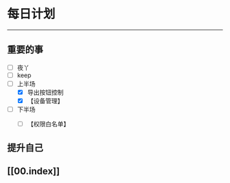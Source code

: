 
# 每日计划
---
## 重要的事

- [ ]    夜丫
- [ ]   keep
- [ ]  上半场
	- [x] 导出按钮控制
	- [x] 【设备管理】
- [ ] 下半场
	- [ ] 【权限白名单】



## 提升自己

  



## [[00.index]]










